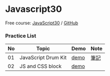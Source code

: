 # Javascript30

Free course: [JavaScript30](https://javascript30.com/) / [GitHub](https://github.com/wesbos/JavaScript30)

### Practice List

| No | Topic | Demo | Note |
| -- | ----- | ---- | ---- |
| 01 | JavaScript Drum Kit | [demo](https://nini-chang.github.io/JavaScript30/01-JavaScript-Drum-Kit/index.html) | [筆記](https://nini-chang.github.io/JavaScript30/01-JavaScript-Drum-Kit/README.md) |
| 02 | JS and CSS block | [demo](https://nini-chang.github.io/JavaScript30/02-JS-and-CSS-Block/index.html) |  |
